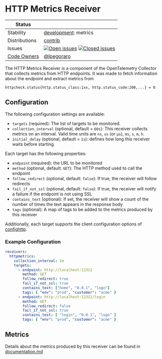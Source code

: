 # HTTP Metrics Receiver

<!-- status autogenerated section -->
| Status        |           |
| ------------- |-----------|
| Stability     | [development]: metrics   |
| Distributions | [contrib] |
| Issues        | [![Open issues](https://img.shields.io/github/issues-search/open-telemetry/opentelemetry-collector-contrib?query=is%3Aissue%20is%3Aopen%20label%3Areceiver%2Fhttpmetrics%20&label=open&color=orange&logo=opentelemetry)](https://github.com/open-telemetry/opentelemetry-collector-contrib/issues?q=is%3Aopen+is%3Aissue+label%3Areceiver%2Fhttpmetrics) [![Closed issues](https://img.shields.io/github/issues-search/open-telemetry/opentelemetry-collector-contrib?query=is%3Aissue%20is%3Aclosed%20label%3Areceiver%2Fhttpmetrics%20&label=closed&color=blue&logo=opentelemetry)](https://github.com/open-telemetry/opentelemetry-collector-contrib/issues?q=is%3Aclosed+is%3Aissue+label%3Areceiver%2Fhttpmetrics) |
| [Code Owners](https://github.com/open-telemetry/opentelemetry-collector-contrib/blob/main/CONTRIBUTING.md#becoming-a-code-owner)    | [@lpegoraro](https://www.github.com/lpegoraro) |

[development]: https://github.com/open-telemetry/opentelemetry-collector#development
[contrib]: https://github.com/open-telemetry/opentelemetry-collector-releases/tree/main/distributions/otelcol-contrib
<!-- end autogenerated section -->

The HTTP Metrics Receiver is a component of the OpenTelemetry Collector that collects metrics from HTTP endpoints.
It was made to fetch information about the endpoint and extract metrics from 

```
httpcheck.status{http.status_class:1xx, http.status_code:200,...} = 0

```

## Configuration

The following configuration settings are available:

- `targets` (required): The list of targets to be monitored.
- `collection_interval` (optional, default = `60s`): This receiver collects metrics on an interval. Valid time units are `ns`, `us` (or `µs`), `ms`, `s`, `m`, `h`.
- `initial_delay` (optional, default = `1s`): defines how long this receiver waits before starting.

Each target has the following properties:

- `endpoint` (required): the URL to be monitored
- `method` (optional, default: `GET`): The HTTP method used to call the endpoint
- `follow_redirect` (optional, default: `false`): If true, the receiver will follow redirects
- `fail_if_not_ssl` (optional, default: `false`): If true, the receiver will notify a failure if the endpoint is not using SSL
- `contains_text` (optional): If set, the receiver will show a count of the number of times the text appears in the response body
- `tags` (optional): A map of tags to be added to the metrics produced by this receiver

Additionally, each target supports the client configuration options of [confighttp].

### Example Configuration

```yaml
receivers:
  httpmetrics:
    collection_interval: 1m
    targets:
      - endpoint: http://localhost:12312
        method: GET
        follow_redirect: true
        fail_if_not_ssl: true
        contains_text: ["home", "0.0.1", "logo"]
        tags: { "env": "prod", "customer": "acme" }
      - endpoint: http://localhost:12312/login
        method: GET
        follow_redirect: false
        fail_if_not_ssl: true
        contains_text: [ "login", "0.0.1", "logo" ]
        tags: { "env": "prod", "customer": "acme" }
```

## Metrics

Details about the metrics produced by this receiver can be found in [documentation.md](./documentation.md)

[confighttp]: https://github.com/open-telemetry/opentelemetry-collector/tree/main/config/confighttp#client-configuration
